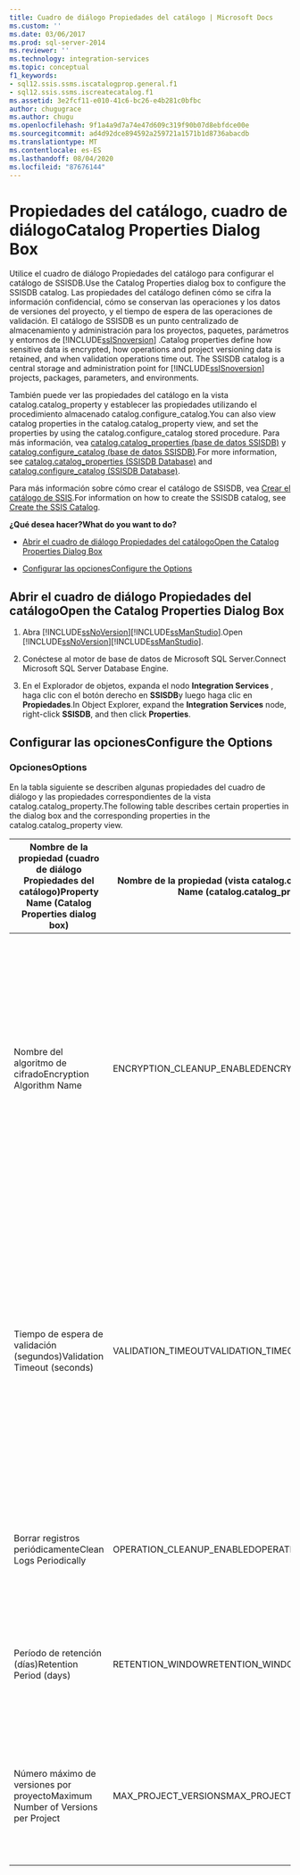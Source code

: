 ```yaml
---
title: Cuadro de diálogo Propiedades del catálogo | Microsoft Docs
ms.custom: ''
ms.date: 03/06/2017
ms.prod: sql-server-2014
ms.reviewer: ''
ms.technology: integration-services
ms.topic: conceptual
f1_keywords:
- sql12.ssis.ssms.iscatalogprop.general.f1
- sql12.ssis.ssms.iscreatecatalog.f1
ms.assetid: 3e2fcf11-e010-41c6-bc26-e4b281c0bfbc
author: chugugrace
ms.author: chugu
ms.openlocfilehash: 9f1a4a9d7a74e47d609c319f90b07d8ebfdce00e
ms.sourcegitcommit: ad4d92dce894592a259721a1571b1d8736abacdb
ms.translationtype: MT
ms.contentlocale: es-ES
ms.lasthandoff: 08/04/2020
ms.locfileid: "87676144"
---
```

# <a name="catalog-properties-dialog-box"></a><span data-ttu-id="add10-102">Propiedades del catálogo, cuadro de diálogo</span><span class="sxs-lookup"><span data-stu-id="add10-102">Catalog Properties Dialog Box</span></span>
  <span data-ttu-id="add10-103">Utilice el cuadro de diálogo Propiedades del catálogo para configurar el catálogo de SSISDB.</span><span class="sxs-lookup"><span data-stu-id="add10-103">Use the Catalog Properties dialog box to configure the SSISDB catalog.</span></span> <span data-ttu-id="add10-104">Las propiedades del catálogo definen cómo se cifra la información confidencial, cómo se conservan las operaciones y los datos de versiones del proyecto, y el tiempo de espera de las operaciones de validación. El catálogo de SSISDB es un punto centralizado de almacenamiento y administración para los proyectos, paquetes, parámetros y entornos de [!INCLUDE[ssISnoversion](../includes/ssisnoversion-md.md)] .</span><span class="sxs-lookup"><span data-stu-id="add10-104">Catalog properties define how sensitive data is encrypted, how operations and project versioning data is retained, and when validation operations time out. The SSISDB catalog is a central storage and administration point for [!INCLUDE[ssISnoversion](../includes/ssisnoversion-md.md)] projects, packages, parameters, and environments.</span></span>  
  
 <span data-ttu-id="add10-105">También puede ver las propiedades del catálogo en la vista catalog.catalog_property y establecer las propiedades utilizando el procedimiento almacenado catalog.configure_catalog.</span><span class="sxs-lookup"><span data-stu-id="add10-105">You can also view catalog properties in the catalog.catalog_property view, and set the properties by using the catalog.configure_catalog stored procedure.</span></span> <span data-ttu-id="add10-106">Para más información, vea [catalog.catalog_properties &#40;base de datos SSISDB&#41;](/sql/integration-services/system-views/catalog-catalog-properties-ssisdb-database) y [catalog.configure_catalog &#40;base de datos SSISDB&#41;](/sql/integration-services/system-stored-procedures/catalog-configure-catalog-ssisdb-database).</span><span class="sxs-lookup"><span data-stu-id="add10-106">For more information, see [catalog.catalog_properties &#40;SSISDB Database&#41;](/sql/integration-services/system-views/catalog-catalog-properties-ssisdb-database) and [catalog.configure_catalog &#40;SSISDB Database&#41;](/sql/integration-services/system-stored-procedures/catalog-configure-catalog-ssisdb-database).</span></span>  
  
 <span data-ttu-id="add10-107">Para más información sobre cómo crear el catálogo de SSISDB, vea [Crear el catálogo de SSIS](catalog/ssis-catalog.md).</span><span class="sxs-lookup"><span data-stu-id="add10-107">For information on how to create the SSISDB catalog, see [Create the SSIS Catalog](catalog/ssis-catalog.md).</span></span>  
  
 <span data-ttu-id="add10-108">**¿Qué desea hacer?**</span><span class="sxs-lookup"><span data-stu-id="add10-108">**What do you want to do?**</span></span>  
  
-   [<span data-ttu-id="add10-109">Abrir el cuadro de diálogo Propiedades del catálogo</span><span class="sxs-lookup"><span data-stu-id="add10-109">Open the Catalog Properties Dialog Box</span></span>](#open_dialog)  
  
-   [<span data-ttu-id="add10-110">Configurar las opciones</span><span class="sxs-lookup"><span data-stu-id="add10-110">Configure the Options</span></span>](#options)  
  
##  <a name="open-the-catalog-properties-dialog-box"></a><a name="open_dialog"></a> <span data-ttu-id="add10-111">Abrir el cuadro de diálogo Propiedades del catálogo</span><span class="sxs-lookup"><span data-stu-id="add10-111">Open the Catalog Properties Dialog Box</span></span>  
  
1.  <span data-ttu-id="add10-112">Abra [!INCLUDE[ssNoVersion](../includes/ssnoversion-md.md)][!INCLUDE[ssManStudio](../includes/ssmanstudio-md.md)].</span><span class="sxs-lookup"><span data-stu-id="add10-112">Open [!INCLUDE[ssNoVersion](../includes/ssnoversion-md.md)][!INCLUDE[ssManStudio](../includes/ssmanstudio-md.md)].</span></span>  
  
2.  <span data-ttu-id="add10-113">Conéctese al motor de base de datos de Microsoft SQL Server.</span><span class="sxs-lookup"><span data-stu-id="add10-113">Connect Microsoft SQL Server Database Engine.</span></span>  
  
3.  <span data-ttu-id="add10-114">En el Explorador de objetos, expanda el nodo **Integration Services** , haga clic con el botón derecho en **SSISDB**y luego haga clic en **Propiedades**.</span><span class="sxs-lookup"><span data-stu-id="add10-114">In Object Explorer, expand the **Integration Services** node, right-click **SSISDB**, and then click **Properties**.</span></span>  
  
##  <a name="configure-the-options"></a><a name="options"></a> <span data-ttu-id="add10-115">Configurar las opciones</span><span class="sxs-lookup"><span data-stu-id="add10-115">Configure the Options</span></span>  
  
### <a name="options"></a><span data-ttu-id="add10-116">Opciones</span><span class="sxs-lookup"><span data-stu-id="add10-116">Options</span></span>  
 <span data-ttu-id="add10-117">En la tabla siguiente se describen algunas propiedades del cuadro de diálogo y las propiedades correspondientes de la vista catalog.catalog_property.</span><span class="sxs-lookup"><span data-stu-id="add10-117">The following table describes certain properties in the dialog box and the corresponding properties in the catalog.catalog_property view.</span></span>  
  
|<span data-ttu-id="add10-118">Nombre de la propiedad (cuadro de diálogo Propiedades del catálogo)</span><span class="sxs-lookup"><span data-stu-id="add10-118">Property Name (Catalog Properties dialog box)</span></span>|<span data-ttu-id="add10-119">Nombre de la propiedad (vista catalog.catalog_property).</span><span class="sxs-lookup"><span data-stu-id="add10-119">Property Name (catalog.catalog_property view)</span></span>|<span data-ttu-id="add10-120">Descripción</span><span class="sxs-lookup"><span data-stu-id="add10-120">Description</span></span>|  
|-----------------------------------------------------|------------------------------------------------------|-----------------|  
|<span data-ttu-id="add10-121">Nombre del algoritmo de cifrado</span><span class="sxs-lookup"><span data-stu-id="add10-121">Encryption Algorithm Name</span></span>|<span data-ttu-id="add10-122">ENCRYPTION_CLEANUP_ENABLED</span><span class="sxs-lookup"><span data-stu-id="add10-122">ENCRYPTION_CLEANUP_ENABLED</span></span>|<span data-ttu-id="add10-123">Especifica el tipo de cifrado que se utiliza para cifrar los valores de los parámetros confidenciales del catálogo.</span><span class="sxs-lookup"><span data-stu-id="add10-123">Specifies the type of encryption that is used to encrypt the sensitive parameter values in the catalog.</span></span> <span data-ttu-id="add10-124">Los posibles valores son los siguientes:</span><span class="sxs-lookup"><span data-stu-id="add10-124">The following are the possible values:</span></span><br /><br /> <span data-ttu-id="add10-125">**DES**</span><span class="sxs-lookup"><span data-stu-id="add10-125">**DES**</span></span><br /><br /> <span data-ttu-id="add10-126">**TRIPLE_DES**</span><span class="sxs-lookup"><span data-stu-id="add10-126">**TRIPLE_DES**</span></span><br /><br /> <span data-ttu-id="add10-127">**TRIPLE_DES_3KEY**</span><span class="sxs-lookup"><span data-stu-id="add10-127">**TRIPLE_DES_3KEY**</span></span><br /><br /> <span data-ttu-id="add10-128">**DESPX**</span><span class="sxs-lookup"><span data-stu-id="add10-128">**DESPX**</span></span><br /><br /> <span data-ttu-id="add10-129">**AES_128**</span><span class="sxs-lookup"><span data-stu-id="add10-129">**AES_128**</span></span><br /><br /> <span data-ttu-id="add10-130">**AES_192**</span><span class="sxs-lookup"><span data-stu-id="add10-130">**AES_192**</span></span><br /><br /> <span data-ttu-id="add10-131">**AES_256** (valor predeterminado)</span><span class="sxs-lookup"><span data-stu-id="add10-131">**AES_256** (default)</span></span>|  
|<span data-ttu-id="add10-132">Tiempo de espera de validación (segundos)</span><span class="sxs-lookup"><span data-stu-id="add10-132">Validation Timeout (seconds)</span></span>|<span data-ttu-id="add10-133">VALIDATION_TIMEOUT</span><span class="sxs-lookup"><span data-stu-id="add10-133">VALIDATION_TIMEOUT</span></span>|<span data-ttu-id="add10-134">Especifica el número de máximo de segundos que puede ejecutarse la validación de un proyecto o de un paquete antes de que se detenga.</span><span class="sxs-lookup"><span data-stu-id="add10-134">Specify the maxium number of seconds a project validation or a package validation can run before it is stopped.</span></span> <span data-ttu-id="add10-135">El valor predeterminado es 300 segundos.</span><span class="sxs-lookup"><span data-stu-id="add10-135">The default value is 300 seconds.</span></span><br /><br /> <span data-ttu-id="add10-136">La validación es una operación asincrónica.</span><span class="sxs-lookup"><span data-stu-id="add10-136">Performing the validation is an asynchronous operation.</span></span> <span data-ttu-id="add10-137">Cuanto mayor sea el proyecto o el paquete, más se tardará en validar.</span><span class="sxs-lookup"><span data-stu-id="add10-137">The larger the project or package is, the longer it will take to validate.</span></span><br /><br /> <span data-ttu-id="add10-138">Para obtener información sobre la validación de proyectos y paquetes, vea [Integration Services Data Types in Expressions](expressions/integration-services-data-types-in-expressions.md).</span><span class="sxs-lookup"><span data-stu-id="add10-138">For information on validating projects and packages, see [Integration Services Data Types in Expressions](expressions/integration-services-data-types-in-expressions.md).</span></span>|  
|<span data-ttu-id="add10-139">Borrar registros periódicamente</span><span class="sxs-lookup"><span data-stu-id="add10-139">Clean Logs Periodically</span></span>|<span data-ttu-id="add10-140">OPERATION_CLEANUP_ENABLED</span><span class="sxs-lookup"><span data-stu-id="add10-140">OPERATION_CLEANUP_ENABLED</span></span>|<span data-ttu-id="add10-141">Establezca la propiedad en True para indicar que se ejecuta el trabajo limpieza de operaciones del Agente SQL Server.</span><span class="sxs-lookup"><span data-stu-id="add10-141">Set the property to True to indicate that the SQL Server Agent job, operations cleanup, runs.</span></span> <span data-ttu-id="add10-142">En caso contrario, establezca la propiedad en False.</span><span class="sxs-lookup"><span data-stu-id="add10-142">Otherwise, set the property to False.</span></span>|  
|<span data-ttu-id="add10-143">Período de retención (días)</span><span class="sxs-lookup"><span data-stu-id="add10-143">Retention Period (days)</span></span>|<span data-ttu-id="add10-144">RETENTION_WINDOW</span><span class="sxs-lookup"><span data-stu-id="add10-144">RETENTION_WINDOW</span></span>|<span data-ttu-id="add10-145">Especifique la antigüedad máxima de los datos permitidos para las operaciones (en días).</span><span class="sxs-lookup"><span data-stu-id="add10-145">Specify the maximum age of allowable operations data (in days).</span></span> <span data-ttu-id="add10-146">El trabajo limpieza de operaciones del Agente SQL Server quitará los datos anteriores al número de días especificado.</span><span class="sxs-lookup"><span data-stu-id="add10-146">Data that is older than the specified number of days will be removed by the SQL Agent job, operations cleanup.</span></span>|  
|<span data-ttu-id="add10-147">Número máximo de versiones por proyecto</span><span class="sxs-lookup"><span data-stu-id="add10-147">Maximum Number of Versions per Project</span></span>|<span data-ttu-id="add10-148">MAX_PROJECT_VERSIONS</span><span class="sxs-lookup"><span data-stu-id="add10-148">MAX_PROJECT_VERSIONS</span></span>|<span data-ttu-id="add10-149">Especifique cuántas versiones de un proyecto se almacenarán en el catálogo.</span><span class="sxs-lookup"><span data-stu-id="add10-149">Specify how many versions of a project will be stored in the catalog.</span></span> <span data-ttu-id="add10-150">Las versiones anteriores de los proyectos que superen el máximo se quitarán cuando se ejecute el trabajo de limpieza de versiones del proyecto.</span><span class="sxs-lookup"><span data-stu-id="add10-150">Older versions of projects that exceed the maximum will be removed when the project version cleanup job runs.</span></span>|  
  
  
